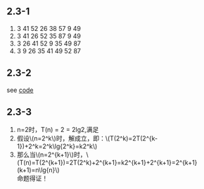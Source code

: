## 2.3-1 ##
1. 3 41 52 26 38 57 9 49
2. 3 41 26 52 35 87 9 49
3. 3 26 41 52 9 35 49 87
4. 3 9 26 35 41 49 52 87

## 2.3-2 ##
see [code](merge_sort.py)

## 2.3-3 ##
1. n=2时，T(n) = 2 = 2lg2,满足
2. 假设\\(n=2^k\\)时，解成立，即：\\(T(2^k)=2T(2^{k-1})+2^k=2^k\lg{2^k}=k2^k\\)
3. 那么当\\(n=2^{k+1}\\)时，\\(T(n)=T(2^{k+1})=2T(2^k)+2^{k+1}=k2^{k+1}+2^{k+1}=2^{k+1}(k+1)=n\lg{n}\\)  
命题得证！